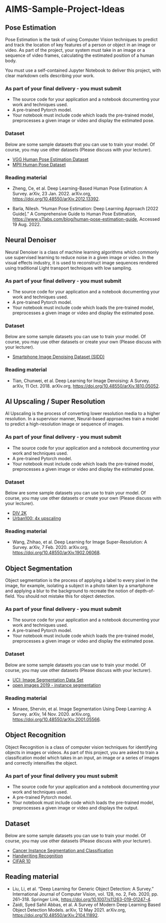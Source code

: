 # AIMS-Sample-Project-Ideas

## Pose Estimation

Pose Estimation is the task of using Computer Vision techniques to predict and track the location of key features of a person or object in an image or video. As part of the project, your system must take in an image or a sequence of video frames, calculating the estimated position of a human body.

You must use a self-contained Jupyter Notebook to deliver this project, with clear markdown cells describing your work.

### As part of your final delivery - you must submit

- The source code for your application and a notebook documenting your work and techniques used.
- A pre-trained Pytorch model.
- Your notebook must include code which loads the pre-trained model, preprocesses a given image or video and display the estimated pose.

### Dataset

Below are some sample datasets that you can use to train your model. Of course, you may use other datasets (Please discuss with your lecturer).
- [VGG Human Pose Estimation Dataset](https://www.robots.ox.ac.uk/~vgg/data/pose/#:~:text=The%20YouTube%20Pose%20dataset%20is,and%20dancing%20sign%20language%20signers.)
- [MPII Human Pose Dataset](http://human-pose.mpi-inf.mpg.de/#)

### Reading material

- Zheng, Ce, et al. Deep Learning-Based Human Pose Estimation: A Survey. arXiv, 23 Jan. 2022. arXiv.org, <https://doi.org/10.48550/arXiv.2012.13392>.

- Barla, Nilesh. “Human Pose Estimation: Deep Learning Approach [2022 Guide].” A Comprehensive Guide to Human Pose Estimation, <https://www.v7labs.com/blog/human-pose-estimation-guide>, Accessed 19 Aug. 2022.

## Neural Denoiser

Neural Denoiser is a class of machine learning algorithms which commonly use supervised learning to reduce noise in a given image or video. In the visual effects industry, it is used to reconstruct image sequences rendered using traditional Light transport techniques with low sampling.

### As part of your final delivery - you must submit

- The source code for your application and a notebook documenting your work and techniques used.
- A pre-trained Pytorch model.
- Your notebook must include code which loads the pre-trained model, preprocesses a given image or video and display the estimated pose.

### Dataset

Below are some sample datasets you can use to train your model. Of course, you may use other datasets or create your own (Please discuss with your lecturer).
- [Smartphone Image Denoising Dataset (SIDD)](https://www.eecs.yorku.ca/~kamel/sidd/dataset.php)

### Reading material

- Tian, Chunwei, et al. Deep Learning for Image Denoising: A Survey. arXiv, 11 Oct. 2018. arXiv.org, <https://doi.org/10.48550/arXiv.1810.05052>.

## AI Upscaling / Super Resolution

AI Upscaling is the process of converting lower resolution media to a higher resolution. In a supervisor manner, Neural-based approaches train a model to predict a high-resolution image or sequence of images.

### As part of your final delivery - you must submit

- The source code for your application and a notebook documenting your work and techniques used.
- A pre-trained Pytorch model.
- Your notebook must include code which loads the pre-trained model, preprocesses a given image or video and display the estimated pose.

### Dataset

Below are some sample datasets you can use to train your model. Of course, you may use other datasets or create your own (Please discuss with your lecturer).

- [DIV 2K](https://data.vision.ee.ethz.ch/cvl/DIV2K/)
- [Urban100: 4x upscaling](https://deepai.org/dataset/urban100-4x-upscaling)

### Reading material

- Wang, Zhihao, et al. Deep Learning for Image Super-Resolution: A Survey. arXiv, 7 Feb. 2020. arXiv.org, <https://doi.org/10.48550/arXiv.1902.06068>.

## Object Segmentation

Object segmentation is the process of applying a label to every pixel in the image, for example, isolating a subject in a photo taken by a smartphone and applying a blur to the background to recreate the notion of depth-of-field. You should not mistake this for object detection.

### As part of your final delivery - you must submit

- The source code for your application and a notebook documenting your work and techniques used.
- A pre-trained Pytorch model.
- Your notebook must include code which loads the pre-trained model, preprocesses a given image or video and display the estimated pose.

### Dataset

Below are some sample datasets you can use to train your model. Of course, you may use other datasets (Please discuss with your lecturer).

- [UCI: Image Segmentation Data Set](https://archive.ics.uci.edu/ml/datasets/image+segmentation)
- [open images 2019 - instance segmentation](https://www.kaggle.com/competitions/open-images-2019-instance-segmentation/overview)

### Reading material

- Minaee, Shervin, et al. Image Segmentation Using Deep Learning: A Survey. arXiv, 14 Nov. 2020. arXiv.org, <https://doi.org/10.48550/arXiv.2001.05566>.

## Object Recognition

Object Recognition is a class of computer vision techniques for identifying objects in images or videos. As part of this project, you are asked to train a classification model which takes in an input, an image or a series of images and correctly intensifies the object.

### As part of your final delivery you must submit

- The source code for your application and a notebook documenting your work and techniques used.
- A pre-trained Pytorch model.
- Your notebook must include code which loads the pre-trained model, preprocesses a given image or video and displays the output.

## Dataset

Below are some sample datasets you can use to train your model. Of course, you may use other datasets (Please discuss with your lecturer).

- [Cancer Instance Segmentation and Classification](https://www.kaggle.com/andrewmvd/cancer-inst-segmentation-and-classification)
- [Handwriting Recognition](https://www.kaggle.com/datasets/landlord/handwriting-recognition)
- [CIFAR 10](https://www.cs.toronto.edu/~kriz/cifar.html)

## Reading material

- Liu, Li, et al. “Deep Learning for Generic Object Detection: A Survey.” International Journal of Computer Vision, vol. 128, no. 2, Feb. 2020, pp. 261–318. Springer Link, <https://doi.org/10.1007/s11263-019-01247-4>.
- Zaidi, Syed Sahil Abbas, et al. A Survey of Modern Deep Learning Based Object Detection Models. arXiv, 12 May 2021. arXiv.org, <https://doi.org/10.48550/arXiv.2104.11892>.
